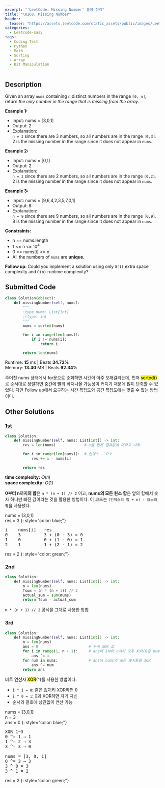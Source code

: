 ```yaml
---
excerpt: "'LeetCode: Missing Number' 풀이 정리"
title: "\0268. Missing Number"
header:
  teaser: "https://assets.leetcode.com/static_assets/public/images/LeetCode_Sharing.png"
categories:
  - Leetcode-Easy
tags:
  - Coding Test
  - Python
  - Math
  - Sorting
  - Array
  - Bit Manipulation
---
```


## <i class="fa-solid fa-file-lines"></i> Description

Given an array `nums` containing `n` distinct numbers in the range `[0, n]`, return *the only number in the range that is missing from the array*.

**Example 1:**

- Input: nums = [3,0,1]
- Output: 2
- Explanation:   
`n = 3` since there are 3 numbers, so all numbers are in the range `[0,3]`. 2 is the missing number in the range since it does not appear in `nums`.

**Example 2:**

- Input: nums = [0,1]
- Output: 2
- Explanation:   
`n = 2` since there are 2 numbers, so all numbers are in the range `[0,2]`. 2 is the missing number in the range since it does not appear in `nums`.

**Example 3:**

- Input: nums = [9,6,4,2,3,5,7,0,1]
- Output: 8
- Explanation:   
`n = 9` since there are 9 numbers, so all numbers are in the range `[0,9]`. 8 is the missing number in the range since it does not appear in `nums`.

**Constraints:**

- n == nums.length
- 1 <= n <= 10<sup>4</sup>
- 0 <= nums[i] <= n
- All the numbers of `nums` are **unique**.

**Follow up:** Could you implement a solution using only `O(1)` extra space complexity and `O(n)` runtime complexity?

## <i class="fa-solid fa-cloud-arrow-up"></i> Submitted Code

```python
class Solution(object):
    def missingNumber(self, nums):
        """
        :type nums: List[int]
        :rtype: int
        """
        nums = sorted(nums)
        
        for i in range(len(nums)):
            if i != nums[i]:
                return i

        return len(nums)
```
<i class="fa-solid fa-clock"></i> Runtime: **15** ms \| Beats **34.72%**    
<i class="fa-solid fa-memory"></i> Memory: **13.40** MB \| Beats **62.34%**

주어진 nums 상태에서 for문으로 순회하면 시간이 아주 오래걸리는데, 먼저 <mark>sorted()</mark>로 순서대로 정렬하면 중간에 빨리 빠져나올 가능성이 커지기 때문에 많이 단축할 수 있었다. 다만 Follow up에서 요구하는 시간 복잡도와 공간 복잡도에는 맞출 수 없는 방법이다.

## <i class="fa-solid fa-flask"></i> Other Solutions

### <a href="https://leetcode.com/problems/missing-number/solutions/6051524/video-using-index-numbers-by-niits-5ozc/" target="_blank">1st</a>

```python
class Solution:
    def missingNumber(self, nums: List[int]) -> int:
        res = len(nums)             # n을 먼저 결과값에 더하고 시작

        for i in range(len(nums)):  # 인덱스 - 요소
            res += i - nums[i]
        
        return res
```
<i class="fa-solid fa-clock"></i> **time complexity:** 𝑂(𝑛)    
<i class="fa-solid fa-memory"></i> **space complexity:** 𝑂(1)           

**0부터 n까지의 합**은 `n * (n + 1) // 2` 이고, **nums의 모든 원소 합**은 앞의 합에서 숫자 하나만 빠진 값이라는 것을 활용한 방법이다. 이 코드는 `(인덱스의 합 + n) - 요소의 합`을 사용했다.

nums = [3,0,1]   
res = 3
{: style="color: blue;"}
<pre>
i    nums[i]   res
0    3         3 + (0 - 3) = 0
1    0         0 + (1 - 0) = 1
2    1         1 + (2 - 1) = 2
</pre>
res = 2
{: style="color: green;"}

### <a href="https://leetcode.com/problems/missing-number/solutions/4754401/beats-98-users-4-approaches-cjavapythonj-bz73/" target="_blank">2nd</a>

```python
class Solution:
    def missingNumber(self, nums: List[int]) -> int:
        n = len(nums)
        Tsum = (n * (n + 1)) // 2
        actual_sum = sum(nums)
        return Tsum - actual_sum
```
`n * (n + 1) // 2` 공식을 그대로 사용한 방법

### <a href="https://leetcode.com/problems/missing-number/solutions/4754401/beats-98-users-4-approaches-cjavapythonj-bz73/" target="_blank">3rd</a>

```python
class Solution:
    def missingNumber(self, nums: List[int]) -> int:
        n = len(nums)
        ans = 0                       # 누적 XOR 값
        for i in range(1, n + 1):     # ans에 1부터 n까지 모두 XOR(0은 nums에 포함됨)
            ans ^= i
        for num in nums:              # ans와 nums의 모든 숫자들을 XOR
            ans ^= num
        return ans
```
비트 연산자 <mark>XOR</mark>(^)를 사용한 방법이다.

- `i ^ i = 0`: 같은 값끼리 XOR하면 0
- `i ^ 0 = i`: 0과 XOR하면 자기 자신
- 순서와 괄호에 상관없이 연산 가능

nums = [3,0,1]   
n = 3   
ans = 0
{: style="color: blue;"}
<pre>
XOR 1~3
0 ^= 1 → 1
1 ^= 2 → 3
3 ^= 3 → 0

nums = [3, 0, 1]
0 ^= 3 → 3
3 ^ 0 = 3
3 ^ 1 = 2
</pre>
res = 2
{: style="color: green;"}